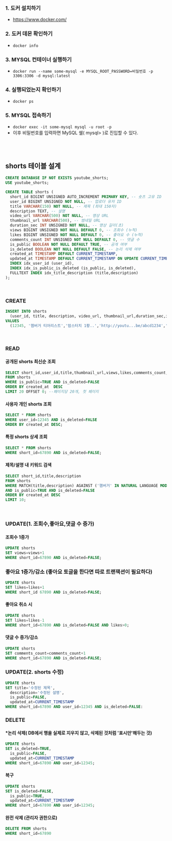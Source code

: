 ### 1. 도커 설치하기
- https://www.docker.com/

### 2. 도커 데몬 확인하기
- `docker info`

### 3. MYSQL 컨테이너 실행하기
- `docker run --name some-mysql -e MYSQL_ROOT_PASSWORD=비밀번호 -p 3306:3306 -d mysql:latest
`

### 4. 실행되었는지 확인하기
- `docker ps`

### 5. MYSQL 접속하기
- `docker exec -it some-mysql mysql -u root -p`
- 이후 비밀번호를 입력하면 MySQL 쉘( mysql> )로 진입할 수 있다.

<br><br>

## shorts 테이블 설계

```sql
CREATE DATABASE IF NOT EXISTS youtube_shorts;
USE youtube_shorts;

CREATE TABLE shorts (
  short_id BIGINT UNSIGNED AUTO_INCREMENT PRIMARY KEY, -- 숏츠 고유 ID
  user_id BIGINT UNSIGNED NOT NULL, -- 업로더 유저 ID
  title VARCHAR(150) NOT NULL, -- 제목 (최대 150자)
  description TEXT, -- 설명
  video_url VARCHAR(500) NOT NULL, -- 영상 URL
  thumbnail_url VARCHAR(500), -- 썸네일 URL
  duration_sec INT UNSIGNED NOT NULL, -- 영상 길이(초)
  views BIGINT UNSIGNED NOT NULL DEFAULT 0, -- 조회수 (누적)
  likes BIGINT UNSIGNED NOT NULL DEFAULT 0, -- 좋아요 수 (누적)
  comments_count INT UNSIGNED NOT NULL DEFAULT 0, -- 댓글 수
  is_public BOOLEAN NOT NULL DEFAULT TRUE, -- 공개 여부
  is_deleted BOOLEAN NOT NULL DEFAULT FALSE, -- 논리 삭제 여부
  created_at TIMESTAMP DEFAULT CURRENT_TIMESTAMP,
  updated_at TIMESTAMP DEFAULT CURRENT_TIMESTAMP ON UPDATE CURRENT_TIMESTAMP,
  INDEX idx_user_id (user_id),
  INDEX idx_is_public_is_deleted (is_public, is_deleted),
  FULLTEXT INDEX idx_title_description (title,description)
);
```

<br>

### CREATE
```sql
INSERT INTO shorts
  (user_id, title, description, video_url, thumbnail_url,duration_sec,is_public)
VALUES
  (12345, '햄버거 티어리스트','맘스터치 1황..','http://youtu...be/abcd1234','http://img.youtube.com/vi/abcd1234/default.jpg',45,TRUE);
```

<br>

### READ
#### 공개된 shorts 최신순 조회
```sql
SELECT short_id,user_id,title,thumbnail_url,views,likes,comments_count,duration_sec,created_at
FROM shorts
WHERE is_public=TRUE AND is_deleted=FALSE
ORDER BY created_at  DESC
LIMIT 20 OFFSET 0; --페이지당 20개, 첫 페이지
```

#### 사용자 개인 shorts 조회
```sql
SELECT * FROM shorts
WHERE user_id=12345 AND is_deleted=FALSE
ORDER BY created_at DESC;
```

#### 특정 shorts 상세 조회
```sql
SELECT * FROM shorts
WHERE short_id=67890 AND is_deleted=FALSE;
```

#### 제목/설명 내 키워드 검색
```sql
SELECT short_id,title,description
FROM shorts
WHERE MATCH(title,description) AGAINST ('햄버거' IN NATURAL LANGUAGE MODE)
AND is_public=TRUE AND is_deleted=FALSE
ORDER BY created_at DESC
LIMIT 10;
```

<br>

### UPDATE(1. 조회수,좋아요,댓글 수 증가)
#### 조회수 1증가
```sql
UPDATE shorts
SET views=views+1
WHERE short_id=67890 AND is_deleted=FALSE;
```

### 좋아요 1증가/감소 (좋아요 토글을 한다면 따로 트랜잭션이 필요하다)
```sql
UPDATE shorts
SET likes=likes+1
WHERE short_id 67890 AND is_deleted=FALSE;
```

#### 좋아요 취소 시
```sql
UPDATE shorts
SET likes=likes-1
WHERE short_id=67890 AND is_deleted=FALSE AND likes>0;
```

#### 댓글 수 증가/감소
```sql
UPDATE shorts
SET comments_count=comments_count+1
WHERE short_id=67890 AND is_deleted=FALSE;
```

### UPDATE(2. shorts 수정)
```sql
UPDATE shorts
SET title='수정된 제목',
  description='수정된 설명',
  is_public=FALSE,
  updated_at=CURRENT_TIMESTAMP
WHERE short_id=67890 AND user_id=12345 AND is_deleted=FALSE:
```

### DELETE
#### *논리 삭제( DB에서 행을 실제로 지우지 않고, 삭제된 것처럼 '표시만'해두는 것)
```sql
UPDATE shorts
SET is_deleted=TRUE,
  is_public=FALSE,
  updated_at=CURRENT_TIMESTAMP
WHERE short_id=67890 AND user_id=12345; 
```

#### 복구
```sql
UPDATE shorts
SET is_deleted=FALSE,
  is_public=TRUE,
  updated_at=CURRENT_TIMESTAMP
WHERE short_id=67890 AND user_id=12345;
```

#### 완전 삭제 (관리자 권한으로)
```sql
DELETE FROM shorts
WHERE short_id=67890
```
